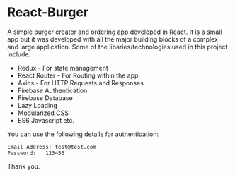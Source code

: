 # React-Burger

A simple burger creator and ordering app developed in React. It is a small app but it was developed with all the major building blocks of a complex and large application. Some of the libaries/technologies used in this project include:

- Redux - For state management
- React Router - For Routing within the app
- Axios - For HTTP Requests and Responses
- Firebase Authentication
- Firebase Database
- Lazy Loading
- Modularized CSS
- ES6 Javascript
etc.


You can use the following details for authentication:

	Email Address: test@test.com
	Password:	123456

Thank you.
